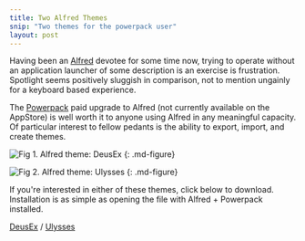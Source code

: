 ```yaml
---
title: Two Alfred Themes
snip: "Two themes for the powerpack user"
layout: post
---
```


Having been an [Alfred][L1] devotee for some time now, trying to operate without an application launcher of some description is an exercise is frustration. Spotlight seems positively sluggish in comparison, not to mention ungainly for a keyboard based experience.

The [Powerpack][L2] paid upgrade to Alfred (not currently available on the AppStore) is well worth it to anyone using Alfred in any meaningful capacity. Of particular interest to fellow pedants is the ability to export, import, and create themes.

![Fig 1. Alfred theme: DeusEx][I1]
{: .md-figure}

![Fig 2. Alfred theme: Ulysses][I2]
{: .md-figure}

If you're interested in either of these themes, click below to download. Installation is as simple as opening the file with Alfred + Powerpack installed.

[DeusEx][L3] /
[Ulysses][L4]

[L1]: http://www.alfredapp.com/
[L2]: http://www.alfredapp.com/powerpack/
[L3]: http://a.marcziani.com/2012/09/23/DeusEx.alfredtheme.zip
[L4]: http://a.marcziani.com/2012/09/23/Ulysses.alfredtheme.zip

[I1]: http://a.marcziani.com/2012/09/23/Screen-Shot-2012-09-18-at-9.12.46-AM.png
[I2]: http://a.marcziani.com/2012/09/23/Screen-Shot-2012-09-18-at-9.11.16-AM.png